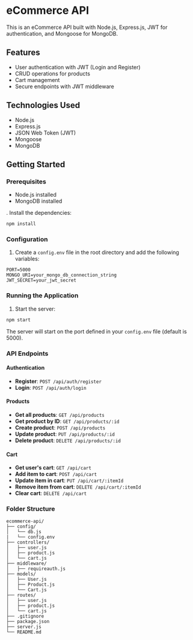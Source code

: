 # eCommerce API

This is an eCommerce API built with Node.js, Express.js, JWT for authentication, and Mongoose for MongoDB.

## Features

- User authentication with JWT (Login and Register)
- CRUD operations for products
- Cart management
- Secure endpoints with JWT middleware

## Technologies Used

- Node.js
- Express.js
- JSON Web Token (JWT)
- Mongoose
- MongoDB

## Getting Started

### Prerequisites

- Node.js installed
- MongoDB installed

. Install the dependencies:

```bash
npm install
```

### Configuration

1. Create a `config.env` file in the root directory and add the following variables:

```
PORT=5000
MONGO_URI=your_mongo_db_connection_string
JWT_SECRET=your_jwt_secret
```

### Running the Application

1. Start the server:

```bash
npm start
```

The server will start on the port defined in your `config.env` file (default is 5000).

### API Endpoints

#### Authentication

- **Register**: `POST /api/auth/register`
- **Login**: `POST /api/auth/login`

#### Products

- **Get all products**: `GET /api/products`
- **Get product by ID**: `GET /api/products/:id`
- **Create product**: `POST /api/products`
- **Update product**: `PUT /api/products/:id`
- **Delete product**: `DELETE /api/products/:id`

#### Cart

- **Get user's cart**: `GET /api/cart`
- **Add item to cart**: `POST /api/cart`
- **Update item in cart**: `PUT /api/cart/:itemId`
- **Remove item from cart**: `DELETE /api/cart/:itemId`
- **Clear cart**: `DELETE /api/cart`

### Folder Structure

```
ecommerce-api/
├── config/
│   └── db.js
|   └── config.env
├── controllers/
│   ├── user.js
│   ├── product.js
│   └── cart.js
├── middleware/
│   ├── requireauth.js
├── models/
│   ├── User.js
│   ├── Product.js
│   └── Cart.js
├── routes/
│   ├── user.js
│   ├── product.js
│   └── cart.js
├── .gitignore
├── package.json
├── server.js
└── README.md
```
